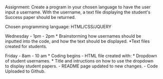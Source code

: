 Assignment: Create a program in your chosen language to have the user input a username. With the username, a text file displaying the student's Success paper should be returned.

Chosen programming language: HTML/CSS/JQUERY

Wednesday - 1pm - 2pm
    * Brainstorming how usernames should be inputted into the code, and how the text should be displayed.
    *Text files created for students.

Friday - 8am - 10 am
    * Coding begins
        - HTML file created with:
            * Dropdown of student usernames.
            * Title and intructions on how to use the dropdown to display student papers.
        - README page updated to new changes.
        - Code Uploaded to Github.